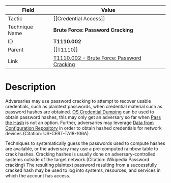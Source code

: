 
|Field|Value|
|---|---|
|Tactic|[[Credential Access]]|
|Technique Name|**Brute Force: Password Cracking**|
|ID|**T1110.002**|
|Parent|[[T1110]]|
|Link|[T1110.002 - Brute Force: Password Cracking](https://attack.mitre.org/techniques/T1110/002)|

# Description

Adversaries may use password cracking to attempt to recover usable credentials, such as plaintext passwords, when credential material such as password hashes are obtained. [OS Credential Dumping](https://attack.mitre.org/techniques/T1003) can be used to obtain password hashes, this may only get an adversary so far when [Pass the Hash](https://attack.mitre.org/techniques/T1550/002) is not an option. Further,  adversaries may leverage [Data from Configuration Repository](https://attack.mitre.org/techniques/T1602) in order to obtain hashed credentials for network devices.(Citation: US-CERT-TA18-106A) 

Techniques to systematically guess the passwords used to compute hashes are available, or the adversary may use a pre-computed rainbow table to crack hashes. Cracking hashes is usually done on adversary-controlled systems outside of the target network.(Citation: Wikipedia Password cracking) The resulting plaintext password resulting from a successfully cracked hash may be used to log into systems, resources, and services in which the account has access.